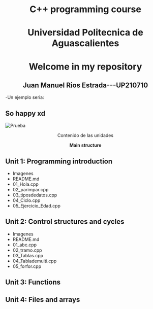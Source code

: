 <center> 

# C++ programming course
# Universidad Politecnica de Aguascalientes
# Welcome in my repository
## Juan Manuel Rios Estrada---UP210710

</center>

-Un ejemplo seria:
## So happy xd
![Prueba](https://static.wikia.nocookie.net/memes-pedia/images/c/c1/John_Xina.png/revision/latest?cb=20211125075052&path-prefix=es)
<center>  Contenido de las unidades </center>

<center>

**Main structure**

</center>

## Unit 1: Programming introduction
* Imagenes
* README.md
* 01_Hola.cpp
* 02_parimpar.cpp
* 03_tiposdedatos.cpp
* 04_Ciclo.cpp
* 05_Ejercicio_Edad.cpp
## Unit 2: Control structures and cycles
* Imagenes
* README.md
* 01_abc.cpp
* 02_tramo.cpp
* 03_Tablas.cpp
* 04_Tablademulti.cpp
* 05_forfor.cpp
## Unit 3: Functions
## Unit 4: 	Files and arrays
